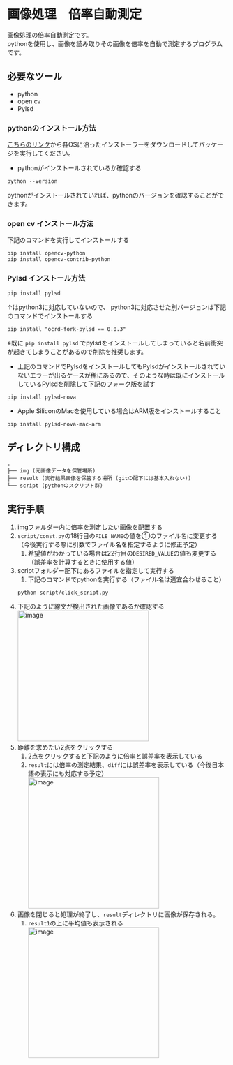 # 画像処理　倍率自動測定
画像処理の倍率自動測定です。<br />
pythonを使用し、画像を読み取りその画像を倍率を自動で測定するプログラムです。

## 必要なツール
- python
- open cv
- Pylsd

### pythonのインストール方法
[こちらのリンク](https://www.python.org/downloads/)から各OSに沿ったインストーラーをダウンロードしてパッケージを実行してください。
- pythonがインストールされているか確認する
```
python --version
```
pythonがインストールされていれば、pythonのバージョンを確認することができます。

### open cv インストール方法
下記のコマンドを実行してインストールする
```
pip install opencv-python
pip install opencv-contrib-python
```
### Pylsd インストール方法
```
pip install pylsd
```
↑はpython3に対応していないので、
python3に対応させた別バージョンは下記のコマンドでインストールする
```
pip install "ocrd-fork-pylsd == 0.0.3"
```
※既に `pip install pylsd` でpylsdをインストールしてしまっていると名前衝突が起きてしまうことがあるので削除を推奨します。
- 上記のコマンドでPylsdをインストールしてもPylsdがインストールされていないエラーが出るケースが稀にあるので、そのような時は既にインストールしているPylsdを削除して下記のフォーク版を試す
```
pip install pylsd-nova
```
- Apple SiliconのMacを使用している場合はARM版をインストールすること
```
pip install pylsd-nova-mac-arm
```

## ディレクトリ構成
```
.
├── img (元画像データを保管場所)
├── result (実行結果画像を保管する場所 (gitの配下には基本入れない))
└── script (pythonのスクリプト群)
```

## 実行手順
1. imgフォルダー内に倍率を測定したい画像を配置する
1. `script/const.py`の18行目の`FILE_NAME`の値を①のファイル名に変更する（今後実行する際に引数でファイル名を指定するように修正予定）
    1. 希望値がわかっている場合は22行目の`DESIRED_VALUE`の値も変更する（誤差率を計算するときに使用する値）
1. scriptフォルダー配下にあるファイルを指定して実行する
    1. 下記のコマンドでpythonを実行する（ファイル名は適宜合わせること）
    ```
    python script/click_script.py
    ```
1. 下記のように線文が検出された画像であるか確認する
    <br /><img width="300" height="300" alt="image" src="https://user-images.githubusercontent.com/74532799/211551926-929b27d6-c826-45c7-a8bf-9de8e2a93066.png">
1. 距離を求めたい2点をクリックする
    1. 2点をクリックすると下記のように倍率と誤差率を表示している
    1. `result`には倍率の測定結果、`diff`には誤差率を表示している（今後日本語の表示にも対応する予定）
    <br /><img width="300" height="300" alt="image" src="https://user-images.githubusercontent.com/74532799/211552984-7b830723-f954-4494-89f6-2e5f1294c58a.png">
1. 画像を閉じると処理が終了し、`result`ディレクトリに画像が保存される。
    1. `result1`の上に平均値も表示される
    <br /><img width="300" height="300" alt="image" src="https://user-images.githubusercontent.com/74532799/212275334-8d362daf-0c64-499c-8ea7-b4ba736579a4.png">

